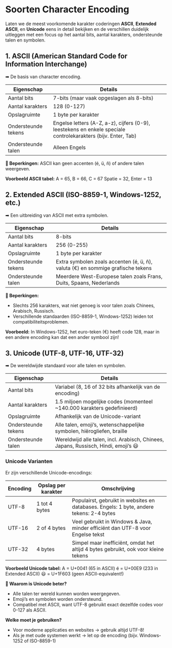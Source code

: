 # Soorten Character Encoding

Laten we de meest voorkomende karakter coderingen **ASCII**, **Extended ASCII**, en **Unicode** eens in detail bekijken en de verschillen duidelijk uitleggen met een focus op het aantal bits, aantal karakters, ondersteunde talen en symbolen.



## 1. ASCII (American Standard Code for Information Interchange)
➡ De basis van character encoding.

| Eigenschap | Details                                                                                                       |
|---------------------|---------------------------------------------------------------------------------------------------------------|
| Aantal bits         | 7-bits (maar vaak opgeslagen als 8-bits)                                                                      |
| Aantal karakters    | 128 (0-127)                                                                                                   |
| Opslagruimte        | 1 byte per karakter                                                                                           |
| Ondersteunde tekens | Engelse letters (A-Z, a-z), cijfers (0-9), leestekens en enkele speciale controlekarakters (bijv. Enter, Tab) |
| Ondersteunde talen  | Alleen Engels                                                                                                 |

**🔹 Beperkingen:** ASCII kan geen accenten (é, ü, ñ) of andere talen weergeven.

**Voorbeeld ASCII tabel:**
A = 65, B = 66, C = 67
Spatie = 32, Enter = 13



## 2. Extended ASCII (ISO-8859-1, Windows-1252, etc.)
➡ Een uitbreiding van ASCII met extra symbolen.

| Eigenschap          | Details                                                                         |
|---------------------|---------------------------------------------------------------------------------|
| Aantal bits         | 8-bits                                                                          |
| Aantal karakters    | 256 (0-255)                                                                     |
| Opslagruimte        | 1 byte per karakter                                                             |
| Ondersteunde tekens | Extra symbolen zoals accenten (é, ü, ñ), valuta (€) en sommige grafische tekens |
| Ondersteunde talen  | Meerdere West-Europese talen zoals Frans, Duits, Spaans, Nederlands             |

**🔹 Beperkingen:**
- Slechts 256 karakters, wat niet genoeg is voor talen zoals Chinees, Arabisch, Russisch.
- Verschillende standaarden (ISO-8859-1, Windows-1252) leiden tot compatibiliteitsproblemen.

**Voorbeeld:** In Windows-1252, het euro-teken (€) heeft code 128, maar in een andere encoding kan dat een ander symbool zijn!



## 3. Unicode (UTF-8, UTF-16, UTF-32)
➡ De wereldwijde standaard voor alle talen en symbolen.

| Eigenschap          | Details                                                                            |
|---------------------|------------------------------------------------------------------------------------|
| Aantal bits         | Variabel (8, 16 of 32 bits afhankelijk van de encoding)                            |
| Aantal karakters    | 1.5 miljoen mogelijke codes (momenteel ~140.000 karakters gedefinieerd)            |
| Opslagruimte        | Afhankelijk van de Unicode-variant                                                 |
| Ondersteunde tekens | Alle talen, emoji’s, wetenschappelijke symbolen, hiërogliefen, braille             |
| Ondersteunde talen  | Wereldwijd alle talen, incl. Arabisch, Chinees, Japans, Russisch, Hindi, emoji’s 😃 |

### Unicode Varianten
Er zijn verschillende Unicode-encodings:

| Encoding | Opslag per karakter | Omschrijving                                                                            |
|----------|---------------------|-----------------------------------------------------------------------------------------|
| UTF-8    | 1 tot 4 bytes       | Populairst, gebruikt in websites en databases. Engels: 1 byte, andere tekens: 2-4 bytes |
| UTF-16   | 2 of 4 bytes        | Veel gebruikt in Windows & Java, minder efficiënt dan UTF-8 voor Engelse tekst          |
| UTF-32   | 4 bytes             | Simpel maar inefficiënt, omdat het altijd 4 bytes gebruikt, ook voor kleine tekens      |


**Voorbeeld Unicode tabel:**
A = U+0041 (65 in ASCII)
é = U+00E9 (233 in Extended ASCII)
😃 = U+1F603 (geen ASCII-equivalent!)

**🔹 Waarom is Unicode beter?**
- Alle talen ter wereld kunnen worden weergegeven.
- Emoji’s en symbolen worden ondersteund.
- Compatibel met ASCII, want UTF-8 gebruikt exact dezelfde codes voor 0-127 als ASCII.


**Welke moet je gebruiken?**
* Voor moderne applicaties en websites → gebruik altijd UTF-8!
* Als je met oude systemen werkt → let op de encoding (bijv. Windows-1252 of ISO-8859-1)

